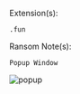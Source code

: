 Extension(s): 
```
.fun
```
Ransom Note(s): 
```
Popup Window
```
![popup](https://github.com/user-attachments/assets/f692e0ae-2d2b-47e9-af06-f0233d18342a)
